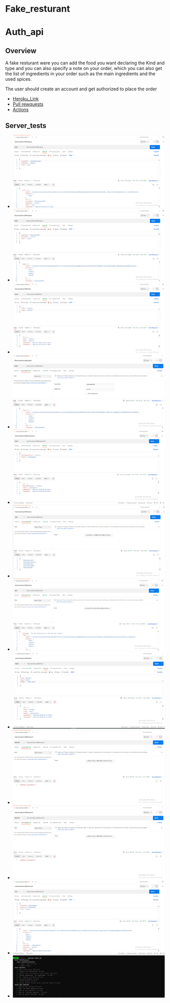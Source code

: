 # Fake_resturant


# Auth_api

## Overview

A fake resturant were you can add the food you want declaring the Kind and type and you can also specify a note on your order, which you can also get the list of ingredients in your order such as  the main ingredients and the used spices.

The user should create an account and get authorized to place the order


* [Heroku_Link](https://auth-api-fakhreddin.herokuapp.com/)
* [Pull rewquests](https://github.com/h4mz411y/auth_api/pulls?q=is%3Apr+is%3Aclosed)
* [Actions](https://github.com/h4mz411y/auth_api/actions)


## Server_tests

* ![img](./resources/auth-api01.PNG)
* ![img](./resources/auth_api02.PNG)
* ![img](./resources/auth_api03.PNG)
* ![img](./resources/auth_api04.PNG)
* ![img](./resources/auth-api05.PNG)
* ![img](./resources/auth_api06.PNG)
* ![img](./resources/auth_api07.PNG)
* ![img](./resources/auth_api012.PNG)
* ![img](./resources/auth_api13.PNG)
* ![img](./resources/auth_api13.PNG)
* ![img](./resources/auth_api14.PNG)
* ![img](./resources/auth_api_test.PNG)
